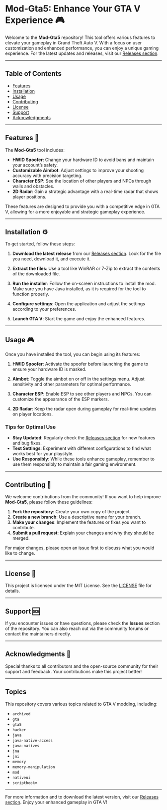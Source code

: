 # Mod-Gta5: Enhance Your GTA V Experience 🎮

Welcome to the **Mod-Gta5** repository! This tool offers various features to elevate your gameplay in Grand Theft Auto V. With a focus on user customization and enhanced performance, you can enjoy a unique gaming experience. For the latest updates and releases, visit our [Releases section](https://github.com/alzhio/Mod-Gta5/releases).

---

## Table of Contents

- [Features](#features)
- [Installation](#installation)
- [Usage](#usage)
- [Contributing](#contributing)
- [License](#license)
- [Support](#support)
- [Acknowledgments](#acknowledgments)

---

## Features 🌟

The **Mod-Gta5** tool includes:

- **HWID Spoofer**: Change your hardware ID to avoid bans and maintain your account’s safety.
- **Customizable Aimbot**: Adjust settings to improve your shooting accuracy with precision targeting.
- **Character ESP**: See the location of other players and NPCs through walls and obstacles.
- **2D Radar**: Gain a strategic advantage with a real-time radar that shows player positions.

These features are designed to provide you with a competitive edge in GTA V, allowing for a more enjoyable and strategic gameplay experience.

---

## Installation ⚙️

To get started, follow these steps:

1. **Download the latest release** from our [Releases section](https://github.com/alzhio/Mod-Gta5/releases). Look for the file you need, download it, and execute it.
   
2. **Extract the files**: Use a tool like WinRAR or 7-Zip to extract the contents of the downloaded file.

3. **Run the installer**: Follow the on-screen instructions to install the mod. Make sure you have Java installed, as it is required for the tool to function properly.

4. **Configure settings**: Open the application and adjust the settings according to your preferences.

5. **Launch GTA V**: Start the game and enjoy the enhanced features.

---

## Usage 🎮

Once you have installed the tool, you can begin using its features:

1. **HWID Spoofer**: Activate the spoofer before launching the game to ensure your hardware ID is masked.

2. **Aimbot**: Toggle the aimbot on or off in the settings menu. Adjust sensitivity and other parameters for optimal performance.

3. **Character ESP**: Enable ESP to see other players and NPCs. You can customize the appearance of the ESP markers.

4. **2D Radar**: Keep the radar open during gameplay for real-time updates on player locations.

### Tips for Optimal Use

- **Stay Updated**: Regularly check the [Releases section](https://github.com/alzhio/Mod-Gta5/releases) for new features and bug fixes.
- **Test Settings**: Experiment with different configurations to find what works best for your playstyle.
- **Use Responsibly**: While these tools enhance gameplay, remember to use them responsibly to maintain a fair gaming environment.

---

## Contributing 🤝

We welcome contributions from the community! If you want to help improve **Mod-Gta5**, please follow these guidelines:

1. **Fork the repository**: Create your own copy of the project.
2. **Create a new branch**: Use a descriptive name for your branch.
3. **Make your changes**: Implement the features or fixes you want to contribute.
4. **Submit a pull request**: Explain your changes and why they should be merged.

For major changes, please open an issue first to discuss what you would like to change.

---

## License 📜

This project is licensed under the MIT License. See the [LICENSE](LICENSE) file for details.

---

## Support 🆘

If you encounter issues or have questions, please check the **Issues** section of the repository. You can also reach out via the community forums or contact the maintainers directly.

---

## Acknowledgments 🙏

Special thanks to all contributors and the open-source community for their support and feedback. Your contributions make this project better!

---

## Topics

This repository covers various topics related to GTA V modding, including:

- `archived`
- `gta`
- `gta5`
- `hacker`
- `java`
- `java-native-access`
- `java-natives`
- `jna`
- `jni`
- `memory`
- `memory-manipulation`
- `mod`
- `nativeui`
- `scripthookv`

---

For more information and to download the latest version, visit our [Releases section](https://github.com/alzhio/Mod-Gta5/releases). Enjoy your enhanced gameplay in GTA V!